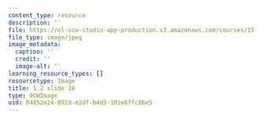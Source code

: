 ```yaml
---
content_type: resource
description: ''
file: https://ol-ocw-studio-app-production.s3.amazonaws.com/courses/15-s21-nuts-and-bolts-of-business-plans-january-iap-2014/04852a240923e2dfb4d5101e6ffc86e5_1.2_slide_18.jpg
file_type: image/jpeg
image_metadata:
  caption: ''
  credit: ''
  image-alt: ''
learning_resource_types: []
resourcetype: Image
title: 1.2 slide 18
type: OCWImage
uid: 04852a24-0923-e2df-b4d5-101e6ffc86e5
---
```

